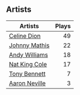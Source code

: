 ## Artists
Artists | Plays 
----- | -----: 
[Celine Dion](/artists/celine-dion-39068) | 49
[Johnny Mathis](/artists/johnny-mathis-14581) | 22
[Andy Williams](/artists/andy-williams-16425) | 18
[Nat King Cole](/artists/nat-king-cole-3428) | 17
[Tony Bennett](/artists/tony-bennett-2564) | 7
[Aaron Neville](/artists/aaron-neville-384) | 3

